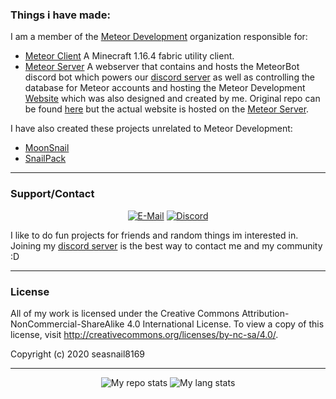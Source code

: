 ### **Things i have made:**

I am a member of the [Meteor Development](https://github.com/MeteorDevelopment) organization responsible for:
- [Meteor Client](https://github.com/MeteorDevelopment/meteor-client) A Minecraft 1.16.4 fabric utility client.
- [Meteor Server](https://github.com/MeteorDevelopment/meteor-server) A webserver that contains and hosts the MeteorBot discord bot which powers our [discord server](https://meteorclient.com/discord) as well as controlling the database for Meteor accounts and hosting the Meteor Development [Website](https://meteorclient.com) which was also designed and created by me. Original repo can be found [here](https://github.com/seasnail8169/meteor-website) but the actual website is hosted on the [Meteor Server](https://github.com/MeteorDevelopment/meteor-server).

I have also created these projects unrelated to Meteor Development:
- [MoonSnail](https://github.com/seasnail8169/MoonSnail)
- [SnailPack](https://github.com/seasnail8169/SnailPack)
-----

### **Support/Contact**
<p align="center">
<a href="mailto:snailcorp@gmail.com"><img alt="E-Mail" src="https://img.shields.io/badge/Email-snailcorp@gmail.com-blue?style=flat-square&logo=gmail"></a>
<a href="https://discord.com/invite/Pta3APY"><img alt="Discord" src="https://img.shields.io/badge/Discord-seasnail's shell-blue?style=flat-square&logo=discord"></a>
</p>


I like to do fun projects for friends and random things im interested in. Joining my [discord server](https://discord.com/invite/Pta3APY) is the best way to contact me and my community :D

-----

### **License**
All of my work is licensed under the Creative Commons Attribution-NonCommercial-ShareAlike 4.0 International License.
To view a copy of this license, visit http://creativecommons.org/licenses/by-nc-sa/4.0/.

Copyright (c) 2020 seasnail8169

-----

<p align="center">
<img alt="My repo stats" src="https://github-readme-stats.vercel.app/api?username=seasnail8169&show_icons=true&theme=radical">
<img alt="My lang stats" src="https://github-readme-stats.vercel.app/api/top-langs/?username=seasnail8169&theme=radical" />
</p>

